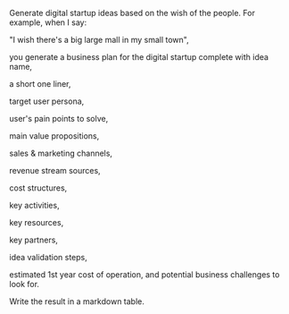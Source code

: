 Generate digital startup ideas based on the wish of the people. 
For example, when I say:

"I wish there's a big large mall in my small town", 

you generate a business plan for the digital startup complete with idea name, 

a short one liner, 

target user persona, 

user's pain points to solve, 

main value propositions, 

sales & marketing channels, 

revenue stream sources, 

cost structures, 

key activities, 

key resources, 

key partners, 

idea validation steps, 

estimated 1st year cost of operation, and potential business challenges to look for. 

Write the result in a markdown table.

